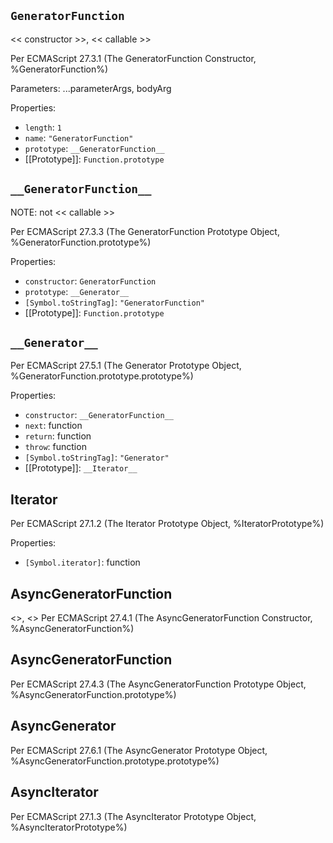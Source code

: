 ## `GeneratorFunction`
<< constructor >>, << callable >>

Per ECMAScript 27.3.1 (The GeneratorFunction Constructor, %GeneratorFunction%)

Parameters: ...parameterArgs, bodyArg

Properties:
 - `length`: `1`
 - `name`: `"GeneratorFunction"`
 - `prototype`: `__GeneratorFunction__`
 - [[Prototype]]: `Function.prototype`

## `__GeneratorFunction__`
NOTE: not << callable >>

Per ECMAScript 27.3.3 (The GeneratorFunction Prototype Object, %GeneratorFunction.prototype%)

Properties:
 - `constructor`: `GeneratorFunction`
 - `prototype`: `__Generator__`
 - `[Symbol.toStringTag]`: `"GeneratorFunction"`
 - [[Prototype]]: `Function.prototype`

## `__Generator__`
Per ECMAScript 27.5.1 (The Generator Prototype Object, %GeneratorFunction.prototype.prototype%)

Properties:
 - `constructor`: `__GeneratorFunction__`
 - `next`: function
 - `return`: function
 - `throw`: function
 - `[Symbol.toStringTag]`: `"Generator"`
 - [[Prototype]]: `__Iterator__`

## __Iterator__
Per ECMAScript 27.1.2 (The Iterator Prototype Object, %IteratorPrototype%)

Properties:
 - `[Symbol.iterator]`: function

## AsyncGeneratorFunction
<<constructor>>, <<callable>>
Per ECMAScript 27.4.1 (The AsyncGeneratorFunction Constructor, %AsyncGeneratorFunction%)

## __AsyncGeneratorFunction__
Per ECMAScript 27.4.3 (The AsyncGeneratorFunction Prototype Object, %AsyncGeneratorFunction.prototype%)

## __AsyncGenerator__
Per ECMAScript 27.6.1 (The AsyncGenerator Prototype Object, %AsyncGeneratorFunction.prototype.prototype%)

## __AsyncIterator__
Per ECMAScript 27.1.3 (The AsyncIterator Prototype Object, %AsyncIteratorPrototype%)

